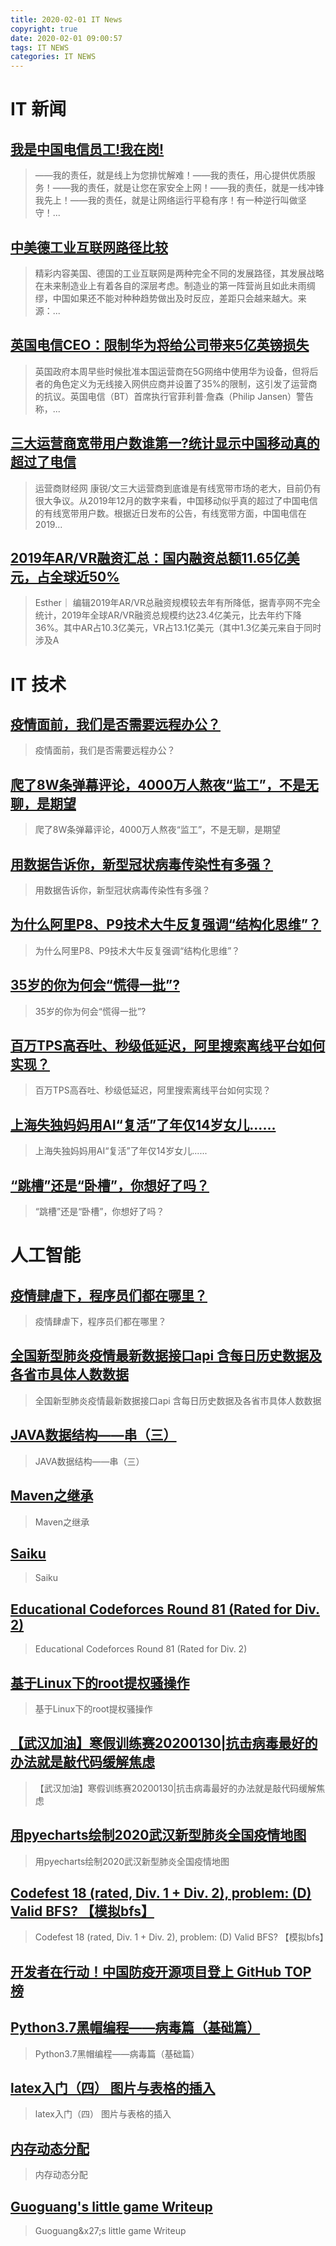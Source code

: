```yaml
---
title: 2020-02-01 IT News
copyright: true
date: 2020-02-01 09:00:57
tags: IT NEWS
categories: IT NEWS
---
```

# IT 新闻 
 ## [我是中国电信员工!我在岗!](http://mp.weixin.qq.com/s?src=11&timestamp=1580517004&ver=2131&signature=qLTma4FFwx4w3NeoMT0-i4aPdUrYoWrndyXkgCrNNIIMGLuUx3T-AE0TImRL1wOqgZkaPudZ0koFZCpvhyWF1fsdg2ek3GwNnhv*OZCtdWdzey*hbn334Do-GNkJGxcm&new=1)
 > ——我的责任，就是线上为您排忧解难！——我的责任，用心提供优质服务！——我的责任，就是让您在家安全上网！——我的责任，就是一线冲锋我先上！——我的责任，就是让网络运行平稳有序！有一种逆行叫做坚守！...
 ## [中美德工业互联网路径比较](http://mp.weixin.qq.com/s?src=11&timestamp=1580517004&ver=2131&signature=MHw0yVuZQ1r4T0gkBG9o5mx4V8B1Kie7oDxgokdyMOzukXvDlfsccQ54dQYr6H4kY3jdqO1gS0ey935ezYcqU3zci9XYDknTsTtISPPYrUWHja5ty8RhHLnfLq1VK2yb&new=1)
 > 精彩内容美国、德国的工业互联网是两种完全不同的发展路径，其发展战略在未来制造业上有着各自的深层考虑。制造业的第一阵营尚且如此未雨绸缪，中国如果还不能对种种趋势做出及时反应，差距只会越来越大。来源：...
 ## [英国电信CEO：限制华为将给公司带来5亿英镑损失](http://mp.weixin.qq.com/s?src=11&timestamp=1580517004&ver=2131&signature=HQmgE0OGzDK9Woc98*gjxs5yI3pxGyjtVJq0j*-guYqGTDDrvFH2VLK6Ihd*hUBMEQ-H91McfYB*1P3gqQ8uni3TdMX6dwSKetVtmrkUDNJHtPWodbzYNZWM9kurwKKT&new=1)
 > 英国政府本周早些时候批准本国运营商在5G网络中使用华为设备，但将后者的角色定义为无线接入网供应商并设置了35%的限制，这引发了运营商的抗议。英国电信（BT）首席执行官菲利普·詹森（Philip Jansen）警告称，...
 ## [三大运营商宽带用户数谁第一?统计显示中国移动真的超过了电信](http://mp.weixin.qq.com/s?src=11&timestamp=1580517004&ver=2131&signature=hAFpjODtqfnPRdbxl0I5o*tQdrXc25FUmYvT-umkmPL5YeuXJdc1*7EzT-NyDUlG9w92BBqqqO9QSgb4I51haf250FfTY9Z8GwHkOIVrbwfTxvtnlPcux3XI9QEnWHON&new=1)
 > 运营商财经网 康锐/文三大运营商到底谁是有线宽带市场的老大，目前仍有很大争议。从2019年12月的数字来看，中国移动似乎真的超过了中国电信的有线宽带用户数。根据近日发布的公告，有线宽带方面，中国电信在2019...
 ## [2019年AR/VR融资汇总：国内融资总额11.65亿美元，占全球近50%](http://mp.weixin.qq.com/s?src=11&timestamp=1580517004&ver=2131&signature=6gC-cRr3Jm2yHHB-nSMvUDMu0g6magECCPChV8sIYyyFcE3fL4neMel783kM9D7uCpNk177NauHuHX5*cOWV*lB*GtPWWlJP4npOqrHJ1e3LT8Z8PYvcen0hobZjaolP&new=1)
 > Esther｜ 编辑2019年AR/VR总融资规模较去年有所降低，据青亭网不完全统计，2019年全球AR/VR融资总规模约达23.4亿美元，比去年约下降36%。其中AR占10.3亿美元，VR占13.1亿美元（其中1.3亿美元来自于同时涉及A
# IT 技术 
 ## [疫情面前，我们是否需要远程办公？](http://zhuanlan.51cto.com/art/202002/609772.htm)
 > 疫情面前，我们是否需要远程办公？
 ## [爬了8W条弹幕评论，4000万人熬夜“监工”，不是无聊，是期望](http://zhuanlan.51cto.com/art/202001/609771.htm)
 > 爬了8W条弹幕评论，4000万人熬夜“监工”，不是无聊，是期望
 ## [用数据告诉你，新型冠状病毒传染性有多强？](http://bigdata.51cto.com/art/202001/609748.htm)
 > 用数据告诉你，新型冠状病毒传染性有多强？
 ## [为什么阿里P8、P9技术大牛反复强调“结构化思维”？](http://news.51cto.com/art/202001/609652.htm)
 > 为什么阿里P8、P9技术大牛反复强调“结构化思维”？
 ## [35岁的你为何会“慌得一批”?](http://news.51cto.com/art/202001/609638.htm)
 > 35岁的你为何会“慌得一批”?
 ## [百万TPS高吞吐、秒级低延迟，阿里搜索离线平台如何实现？](http://zhuanlan.51cto.com/art/202001/609637.htm)
 > 百万TPS高吞吐、秒级低延迟，阿里搜索离线平台如何实现？
 ## [上海失独妈妈用AI“复活”了年仅14岁女儿......](http://ai.51cto.com/art/202001/609626.htm)
 > 上海失独妈妈用AI“复活”了年仅14岁女儿......
 ## [“跳槽”还是“卧槽”，你想好了吗？](http://news.51cto.com/art/202001/609584.htm)
 > “跳槽”还是“卧槽”，你想好了吗？
# 人工智能 
 ## [疫情肆虐下，程序员们都在哪里？](https://blog.csdn.net/csdnnews/article/details/104111253)
 > 疫情肆虐下，程序员们都在哪里？
 ## [全国新型肺炎疫情最新数据接口api 含每日历史数据及各省市具体人数数据](https://blog.csdn.net/qq_38832501/article/details/104112260)
 > 全国新型肺炎疫情最新数据接口api 含每日历史数据及各省市具体人数数据
 ## [JAVA数据结构——串（三）](https://blog.csdn.net/qq_37857921/article/details/104114111)
 > JAVA数据结构——串（三）
 ## [Maven之继承](https://blog.csdn.net/qq_42897427/article/details/104117350)
 > Maven之继承
 ## [Saiku](https://blog.csdn.net/DataIntel_XiAn/article/details/103950332)
 > Saiku
 ## [Educational Codeforces Round 81 (Rated for Div. 2)](https://blog.csdn.net/weixin_43785386/article/details/104113904)
 > Educational Codeforces Round 81 (Rated for Div. 2)
 ## [基于Linux下的root提权骚操作](https://blog.csdn.net/qq_44902875/article/details/104110561)
 > 基于Linux下的root提权骚操作
 ## [【武汉加油】寒假训练赛20200130|抗击病毒最好的办法就是敲代码缓解焦虑](https://blog.csdn.net/m0_46238469/article/details/104116573)
 > 【武汉加油】寒假训练赛20200130|抗击病毒最好的办法就是敲代码缓解焦虑
 ## [用pyecharts绘制2020武汉新型肺炎全国疫情地图](https://blog.csdn.net/weixin_44013217/article/details/104114430)
 > 用pyecharts绘制2020武汉新型肺炎全国疫情地图
 ## [Codefest 18 (rated, Div. 1 + Div. 2), problem: (D) Valid BFS? 【模拟bfs】](https://blog.csdn.net/weixin_42429718/article/details/104116426)
 > Codefest 18 (rated, Div. 1 + Div. 2), problem: (D) Valid BFS? 【模拟bfs】
 ## [开发者在行动！中国防疫开源项目登上 GitHub TOP 榜](https://blog.csdn.net/csdnnews/article/details/104104178)
 > 
 ## [Python3.7黑帽编程——病毒篇（基础篇）](https://blog.csdn.net/tiantian520ttjs/article/details/103107836)
 > Python3.7黑帽编程——病毒篇（基础篇）
 ## [latex入门（四） 图片与表格的插入](https://blog.csdn.net/weixin_44026026/article/details/104103248)
 > latex入门（四） 图片与表格的插入
 ## [内存动态分配](https://blog.csdn.net/qq_44486550/article/details/104117848)
 > 内存动态分配
 ## [Guoguang's little game Writeup](https://blog.csdn.net/csg999/article/details/104111071)
 > Guoguang&x27;s little game Writeup

    
